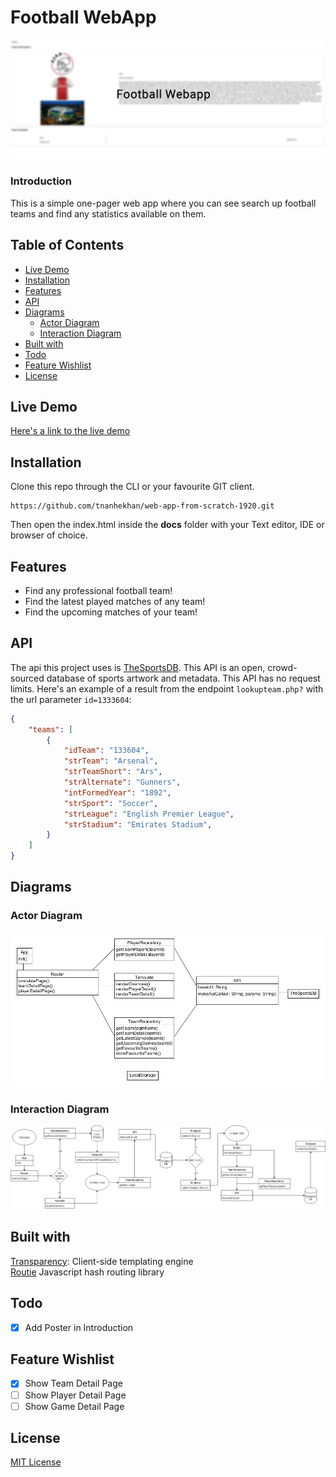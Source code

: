 # Football WebApp
![Poster](poster.png)
### Introduction
This is a simple one-pager web app where you can see search up football teams and find any statistics
available on them.

## Table of Contents
* [Live Demo](#Live-Demo)
* [Installation](#Installation)
* [Features](#Features)
* [API](#API)
* [Diagrams](#Diagrams)
    * [Actor Diagram](#Actor-Diagram)
    * [Interaction Diagram](#Interaction-Diagram)
* [Built with](#Built-with)
* [Todo](#Todo)
* [Feature Wishlist](#Feature-Wishlist)
* [License](#License)


## Live Demo
[Here's a link to the live demo](https://tnanhekhan.github.io/web-app-from-scratch-1920/)
## Installation
Clone this repo through the CLI or your favourite GIT client.
```
https://github.com/tnanhekhan/web-app-from-scratch-1920.git
```

Then open the index.html inside the **docs**
folder with your Text editor, IDE or browser of choice. 
## Features
* Find any professional football team!
* Find the latest played matches of any team!
* Find the upcoming matches of your team!
## API
The api this project uses is [TheSportsDB](https://www.thesportsdb.com/). This API is 
an open, crowd-sourced database of sports artwork and metadata. This API has no request limits.
Here's an example of a result from the endpoint  ```lookupteam.php?``` with the url parameter ```id=1333604```:
```json
{
    "teams": [
        {
            "idTeam": "133604",
            "strTeam": "Arsenal",
            "strTeamShort": "Ars",
            "strAlternate": "Gunners",
            "intFormedYear": "1892",
            "strSport": "Soccer",
            "strLeague": "English Premier League",
            "strStadium": "Emirates Stadium",
        }
    ]
}
```
## Diagrams
### Actor Diagram
![Action Diagram](ActorDiagram.png)
### Interaction Diagram
![Interaction Diagram](InteractionDiagram.png)

## Built with
[Transparency](https://github.com/leonidas/transparency): Client-side templating engine  
[Routie](http://projects.jga.me/routie/) Javascript hash routing library

## Todo
- [x] Add Poster in Introduction
## Feature Wishlist
- [x] Show Team Detail Page
- [ ] Show Player Detail Page
- [ ] Show Game Detail Page
## License
[MIT License](https://opensource.org/licenses/MIT)
